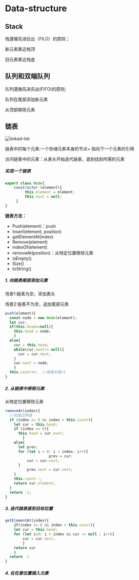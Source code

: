 # Data-structure

## Stack

栈遵循先进后出（FILO）的原则；

新元素靠近栈顶

旧元素靠近栈底

## 队列和双端队列

队列遵循先进先出(FIFO)的原则;

队列在尾部添加新元素

从顶部移除元素

## 链表

![linked-list](https://gitee.com/zihengheng/img-bed/raw/master/%20images/linked_list.png)

链表中的每个元素:一个存储元素本身的节点+ 指向下一个元素的引用

访问链表中的元素：从表头开始迭代链表，直到找到所需的元素

##### 实现一个链表

```javascript
export class Node{
	constructor (element){
	     this.element = element;
	     this.next = null;
     }
}
```

**链表方法：**

* Push(element)：push
* Insert(element, position)
* getElementAt(index)
* Remove(element)
* indexOf(element)
* removeAt(position)：从特定位置移除元素
* isEmpty()
* Size()
* toString()

##### 1. 向链表尾部添加元素

场景1:链表为空，添加表头

场景2:链表不为空，追加尾部元素

```javascript
push(element){
  const node = new Node(element);
  let cur;
  if(this.head==null){
    this.head = node;
	}
  else{
    cur = this.head;
    while(cur.next!= null){
      cur = cur.next;
    }
    cur.next = node;
	}
  this.count++;  //链表长度+1
}
```

##### 2. 从链表中移除元素

从特定位置移除元素

```javascript
removeAt(index){
  //检查边界值
  if (index >= 0 && index < this.count){
    let cur = this.head;
    if (index == 0){
      this.head = cur.next;
		}
    else{
      let prev;
      for (let i = 0; i < index; i++){
					prev = cur;
          cur = cur.next;
      }
          prev.next = cur.next;
    }
    this.count--;
    return cur.element;
  }
  return -1;
}
```

##### 3. 迭代链表直到目标位置

```javascript
getElementAt(index){
	if(index >= 0 && index < this.count){
    let cur = this.head;
    for (let i=0; i < index && cur != null ; i++){
      	cur = cur.next;	
		}
    return cur
	}
  return -1
}
```

##### 4. 在任意位置插入元素

```

```





